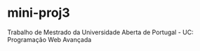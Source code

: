 # mini-proj3
Trabalho de Mestrado da Universidade Aberta de Portugal - UC: Programação Web Avançada
